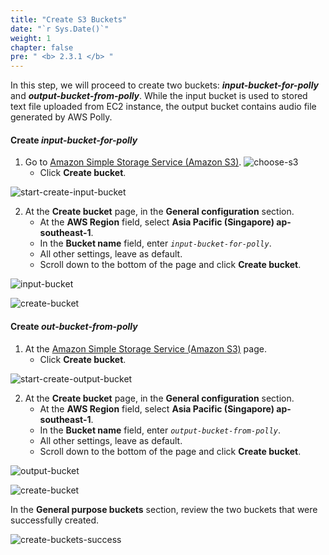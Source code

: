 ```yaml
---
title: "Create S3 Buckets"
date: "`r Sys.Date()`"
weight: 1
chapter: false
pre: " <b> 2.3.1 </b> "
---
```


In this step, we will proceed to create two buckets: **_input-bucket-for-polly_** and **_output-bucket-from-polly_**. While the input bucket is used to stored text file uploaded from EC2 instance, the output bucket contains audio file generated by AWS Polly.

#### Create **_input-bucket-for-polly_**

1. Go to [Amazon Simple Storage Service (Amazon S3)](https://aws.amazon.com/s3/).
   ![choose-s3](/images/create-s3/choose-s3.png)
   - Click **Create bucket**.

![start-create-input-bucket](/images/create-s3/start-create-bucket-1.png)

2. At the **Create bucket** page, in the **General configuration** section.
   - At the **AWS Region** field, select **Asia Pacific (Singapore) ap-southeast-1**.
   - In the **Bucket name** field, enter _`input-bucket-for-polly`_.
   - All other settings, leave as default.
   - Scroll down to the bottom of the page and click **Create bucket**.

![input-bucket](/images/create-s3/input-bucket.png)

![create-bucket](/images/create-s3/create-bucket.png)

#### Create **_out-bucket-from-polly_**

1. At the [Amazon Simple Storage Service (Amazon S3)](https://aws.amazon.com/s3/) page.
   - Click **Create bucket**.

![start-create-output-bucket](/images/create-s3/start-create-bucket-2.png)

2. At the **Create bucket** page, in the **General configuration** section.
   - At the **AWS Region** field, select **Asia Pacific (Singapore) ap-southeast-1**.
   - In the **Bucket name** field, enter _`output-bucket-from-polly`_.
   - All other settings, leave as default.
   - Scroll down to the bottom of the page and click **Create bucket**.

![output-bucket](/images/create-s3/output-bucket.png)

![create-bucket](/images/create-s3/create-bucket.png)

In the **General purpose buckets** section, review the two buckets that were successfully created.

![create-buckets-success](/images/create-s3/create-buckets-success.png)
